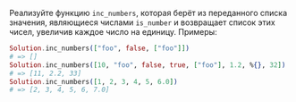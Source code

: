 Реализуйте функцию `inc_numbers`, которая берёт из переданного списка значения, являющиеся числами `is_number` и возвращает список этих чисел, увеличив каждое число на единицу.
Примеры:

```elixir
Solution.inc_numbers(["foo", false, ["foo"]])
# => []
Solution.inc_numbers([10, "foo", false, true, ["foo"], 1.2, %{}, 32])
# => [11, 2.2, 33]
Solution.inc_numbers([1, 2, 3, 4, 5, 6.0])
# => [2, 3, 4, 5, 6, 7.0]
```
